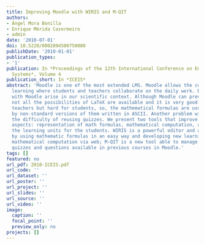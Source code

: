 ```yaml
---
title: Improving Moodle with WIRIS and M-QIT
authors:
- Ángel Mora Bonilla
- Enrique Mérida Casermeiro
- admin
date: '2010-07-01'
doi: 10.5220/0002894500750080
publishDate: '2010-01-01'
publication_types: 
- '1'
publication: In *Proceedings of the 12th International Conference on Enterprise Information
  Systems*, Volume 4
publication_short: In *ICEIS*
abstract: 'Moodle is one of the most extended LMS. Moodle allows the collaborative
  learning where students and teachers collaborate on the daily work. But problems
  with Moodle arise in our scientific context. Although Moodle can preview LaTeX code,
  not all the possibilities of LaTeX are available and it is very good for scientific
  teachers but hard for students, so, the mathematical formulas are usually replaced
  by non-standard versions of them written in ASCII. Another problem with Moodle is
  the difficulty of reusing quizzes. We present two tools that improve Moodle in three
  aspects: representation of math formulas, mathematical computation, and improving
  the learning units for the students. WIRIS is a powerful editor and allows interacting
  by using mathematic formulas in an easy way and developing new learning units with
  mathematical computation via web; M-QIT is a new tool able to manage and reutilize
  quizzes and questions available in previous courses in Moodle.'
tags: []
featured: no
url_pdf: 2010-ICEIS.pdf
url_code: ''
url_dataset: ''
url_poster: ''
url_project: ''
url_slides: ''
url_source: ''
url_video: ''
image:
  caption: ''
  focal_point: ''
  preview_only: no
projects: []
---
```

